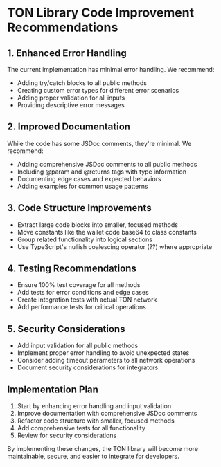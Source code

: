 # TON Library Code Improvement Recommendations

## 1. Enhanced Error Handling

The current implementation has minimal error handling. We recommend:

- Adding try/catch blocks to all public methods
- Creating custom error types for different error scenarios
- Adding proper validation for all inputs
- Providing descriptive error messages

## 2. Improved Documentation

While the code has some JSDoc comments, they're minimal. We recommend:

- Adding comprehensive JSDoc comments to all public methods
- Including @param and @returns tags with type information
- Documenting edge cases and expected behaviors
- Adding examples for common usage patterns

## 3. Code Structure Improvements

- Extract large code blocks into smaller, focused methods
- Move constants like the wallet code base64 to class constants
- Group related functionality into logical sections
- Use TypeScript's nullish coalescing operator (??) where appropriate

## 4. Testing Recommendations

- Ensure 100% test coverage for all methods
- Add tests for error conditions and edge cases
- Create integration tests with actual TON network
- Add performance tests for critical operations

## 5. Security Considerations

- Add input validation for all public methods
- Implement proper error handling to avoid unexpected states
- Consider adding timeout parameters to all network operations
- Document security considerations for integrators

## Implementation Plan

1. Start by enhancing error handling and input validation
2. Improve documentation with comprehensive JSDoc comments
3. Refactor code structure with smaller, focused methods
4. Add comprehensive tests for all functionality
5. Review for security considerations

By implementing these changes, the TON library will become more maintainable, secure, and easier to integrate for developers.
